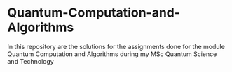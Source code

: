 # Quantum-Computation-and-Algorithms
In this repository are the solutions for the assignments done for the module Quantum Computation and Algorithms during my MSc Quantum Science and Technology

